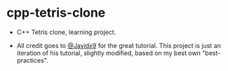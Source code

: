 # cpp-tetris-clone
- C++ Tetris clone, learning project.

- All credit goes to <a href="https://github.com/OneLoneCoder/videos/blob/master/OneLoneCoder_Tetris.cpp">@Javidx9</a> for the great tutorial.
This project is just an iteration of his tutorial, 
slightly modified, based on my best own "best-practices".
